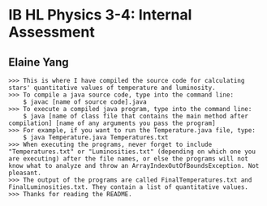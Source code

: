 # IB HL Physics 3-4: Internal Assessment
## Elaine Yang

	>>> This is where I have compiled the source code for calculating stars' quantitative values of temperature and luminosity.
	>>> To compile a java source code, type into the command line:
	    $ javac [name of source code].java
	>>> To execute a compiled java program, type into the command line:
	    $ java [name of class file that contains the main method after compilation] [name of any arguments you pass the program]
	>>> For example, if you want to run the Temperature.java file, type:
	    $ java Temperature.java Temperatures.txt
	>>> When executing the programs, never forget to include "Temperatures.txt" or "Luminosities.txt" (depending on which one you are executing) after the file names, or else the programs will not know what to analyze and throw an ArrayIndexOutOfBoundsException. Not pleasant.
	>>> The output of the programs are called FinalTemperatures.txt and FinalLuminosities.txt. They contain a list of quantitative values.
	>>> Thanks for reading the README.
